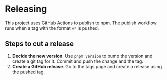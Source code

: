 # Releasing

This project uses GitHub Actions to publish to npm. The publish workflow runs when a tag with the format `v*` is pushed.

## Steps to cut a release

1. **Decide the new version**. Use `pnpm version` to bump the version and create a git tag for it. Commit and push the change and the tag.
2. **Create a GitHub release**. Go to the tags page and create a release using the pushed tag.

